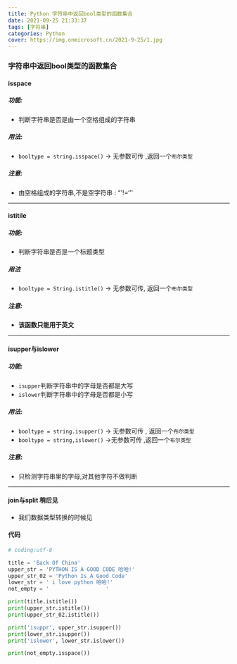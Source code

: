 ```yaml
---
title: Python 字符串中返回bool类型的函数集合
date: 2021-09-25 21:33:37
tags: [字符串]
categories: Python
cover: https://img.onmicrosoft.cn/2021-9-25/1.jpg
---
```


### 字符串中返回bool类型的函数集合

#### isspace

##### 功能:

- 判断字符串是否是由一个空格组成的字符串

##### 用法:

- `booltype = string.isspace()`  -> 无参数可传 ,返回一个`布尔类型`

##### 注意:

- 由空格组成的字符串,不是空字符串 : “'!=‘’'

-------------------------

#### istitile

##### 功能:

- 判断字符串是否是一个标题类型

##### 用法

- `booltype = String.istitle()`  -> 无参数可传, 返回一个`布尔类型`

##### 注意:

- **该函数只能用于英文**

------------------

#### isupper与islower

##### 功能:

- `isupper`判断字符串中的字母是否都是大写
- `islower`判断字符串中的字母是否都是小写

##### 用法:

- `booltype = string.isupper()`  -> 无参数可传 , 返回一个`布尔类型`
- `booltype = string,islower()`   ->无参数可传 ,返回一个`布尔类型`

##### 注意:

- 只检测字符串里的字母,对其他字符不做判断

----------------------------------

#### join与split 稍后见

- 我们数据类型转换的时候见

#### 代码

```python
# coding:utf-8

title = 'Back Of China'
upper_str = 'PYTHON IS A GOOD CODE 哈哈!'
upper_str_02 = 'Python Is A Good Code'
lower_str = ' i love python 哈哈!'
not_empty = '                  '

print(title.istitle())
print(upper_str.istitle())
print(upper_str_02.istitle())

print('isuppr', upper_str.isupper())
print(lower_str.isupper())
print('islower', lower_str.islower())

print(not_empty.isspace())

```

